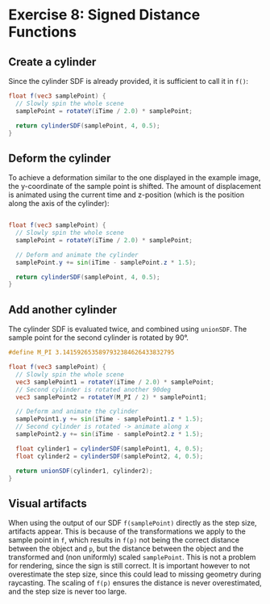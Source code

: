 # Exercise 8: Signed Distance Functions
## Create a cylinder

Since the cylinder SDF is already provided, it is sufficient to call it in `f()`:

```glsl
float f(vec3 samplePoint) {
  // Slowly spin the whole scene
  samplePoint = rotateY(iTime / 2.0) * samplePoint;

  return cylinderSDF(samplePoint, 4, 0.5);
}
```
## Deform the cylinder

To achieve a deformation similar to the one displayed in the example image,
the y-coordinate of the sample point is shifted.
The amount of displacement is animated using the current time and z-position
(which is the position along the axis of the cylinder):

```glsl

float f(vec3 samplePoint) {
  // Slowly spin the whole scene
  samplePoint = rotateY(iTime / 2.0) * samplePoint;

  // Deform and animate the cylinder
  samplePoint.y += sin(iTime - samplePoint.z * 1.5);

  return cylinderSDF(samplePoint, 4, 0.5);
}
```

## Add another cylinder

The cylinder SDF is evaluated twice, and combined using `unionSDF`.
The sample point for the second cylinder is rotated by 90°.

```glsl
#define M_PI 3.1415926535897932384626433832795

float f(vec3 samplePoint) {
  // Slowly spin the whole scene
  vec3 samplePoint1 = rotateY(iTime / 2.0) * samplePoint;
  // Second cylinder is rotated another 90deg
  vec3 samplePoint2 = rotateY(M_PI / 2) * samplePoint1;

  // Deform and animate the cylinder
  samplePoint1.y += sin(iTime - samplePoint1.z * 1.5);
  // Second cylinder is rotated -> animate along x
  samplePoint2.y += sin(iTime - samplePoint2.z * 1.5);

  float cylinder1 = cylinderSDF(samplePoint1, 4, 0.5);
  float cylinder2 = cylinderSDF(samplePoint2, 4, 0.5);

  return unionSDF(cylinder1, cylinder2);
}
```

## Visual artifacts

When using the output of our SDF `f(samplePoint)` directly as the step size,
artifacts appear.
This is because of the transformations we apply to the sample point in `f`,
which results in `f(p)` not being the correct distance between the object and
`p`, but the distance between the object and the transformed and (non uniformly)
scaled `samplePoint`.
This is not a problem for rendering, since the sign is still correct.
It is important however to not overestimate the step size, since this could lead
to missing geometry during raycasting.
The scaling of `f(p)` ensures the distance is never overestimated, and the step
size is never too large.
